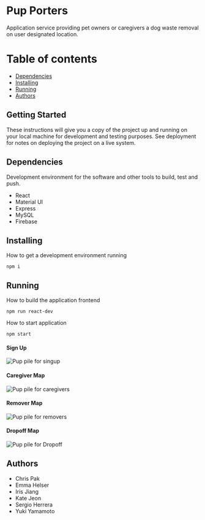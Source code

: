 # Pup Porters
Application service providing pet owners or caregivers a dog waste removal on user designated location.

Table of contents
==================

<!--ts-->
  * [Dependencies](#Dependencies)
  * [Installing](#Installing)
  * [Running](#Running)
  * [Authors](#Authors)
<!--te-->

## Getting Started
These instructions will give you a copy of the project up and running on your local machine for development and testing purposes. See deployment for notes on deploying the project on a live system.

## Dependencies
Development environment for the software and other tools to build, test and push.
* React
* Material UI
* Express
* MySQL
* Firebase

## Installing
How to get a development environment running
```
npm i
```

## Running
How to build the application frontend
```
npm run react-dev
```
How to start application
```
npm start
```
#### Sign Up
![Pup pile for singup](https://media.giphy.com/media/SveBr3U8APfT7NSrGg/giphy.gif)
#### Caregiver Map
![Pup pile for caregivers](https://media.giphy.com/media/tbXjw4eGMdyH93uMMO/giphy.gif)
#### Remover Map
![Pup pile for removers](https://media.giphy.com/media/hcDD8O2e1DReyaYJQF/giphy.gif)
#### Dropoff Map
![Pup pile for Dropoff](https://media.giphy.com/media/OIDlDyW1xUU39OVupE/giphy.gif)

## Authors
* Chris Pak
* Emma Helser
* Iris Jiang
* Kate Jeon
* Sergio Herrera
* Yuki Yamamoto
